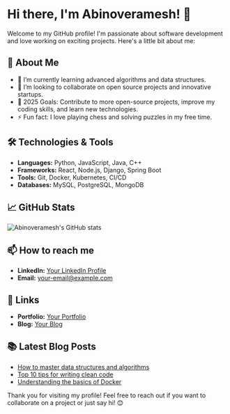 # Hi there, I'm Abinoveramesh! 👋

Welcome to my GitHub profile! I'm passionate about software development and love working on exciting projects. Here's a little bit about me:

## 🚀 About Me

- 🌱 I’m currently learning advanced algorithms and data structures.
- 👯 I’m looking to collaborate on open source projects and innovative startups.
- 🥅 2025 Goals: Contribute to more open-source projects, improve my coding skills, and learn new technologies.
- ⚡ Fun fact: I love playing chess and solving puzzles in my free time.

## 🛠️ Technologies & Tools

- **Languages:** Python, JavaScript, Java, C++
- **Frameworks:** React, Node.js, Django, Spring Boot
- **Tools:** Git, Docker, Kubernetes, CI/CD
- **Databases:** MySQL, PostgreSQL, MongoDB

## 📈 GitHub Stats

![Abinoveramesh's GitHub stats](https://github-readme-stats.vercel.app/api?username=Abinoveramesh&show_icons=true&theme=radical)

## 📫 How to reach me

- **LinkedIn:** [Your LinkedIn Profile](https://www.linkedin.com/in/your-profile)
- **Email:** [your-email@example.com](mailto:your-email@example.com)

## 🔗 Links

- **Portfolio:** [Your Portfolio](https://your-portfolio.com)
- **Blog:** [Your Blog](https://your-blog.com)

## 📚 Latest Blog Posts

<!-- BLOG-POST-LIST:START -->
- [How to master data structures and algorithms](https://your-blog.com/data-structures-algorithms)
- [Top 10 tips for writing clean code](https://your-blog.com/clean-code-tips)
- [Understanding the basics of Docker](https://your-blog.com/docker-basics)
<!-- BLOG-POST-LIST:END -->

Thank you for visiting my profile! Feel free to reach out if you want to collaborate on a project or just say hi! 😊

